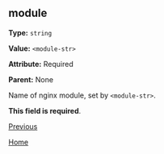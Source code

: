 module
----------

**Type:** `string`

**Value:** `<module-str>`

**Attribute:** Required

**Parent:** None

Name of nginx module, set by `<module-str>`.  

**This field is required**.  

[Previous](../ngx_wizard.md)

[Home](../../index.md)